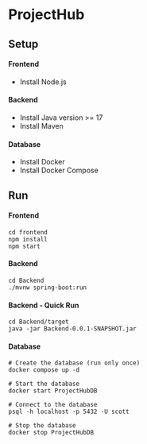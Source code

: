 # ProjectHub

## Setup

#### Frontend

- Install Node.js

#### Backend

- Install Java version >= 17
- Install Maven

#### Database

- Install Docker
- Install Docker Compose

## Run

#### Frontend

    cd frontend
    npm install
    npm start

#### Backend

    cd Backend
    ./mvnw spring-boot:run

#### Backend - Quick Run

    cd Backend/target
    java -jar Backend-0.0.1-SNAPSHOT.jar  

#### Database
    
    # Create the database (run only once)
    docker compose up -d
    
    # Start the database
    docker start ProjectHubDB

    # Connect to the database
    psql -h localhost -p 5432 -U scott

    # Stop the database
    docker stop ProjectHubDB